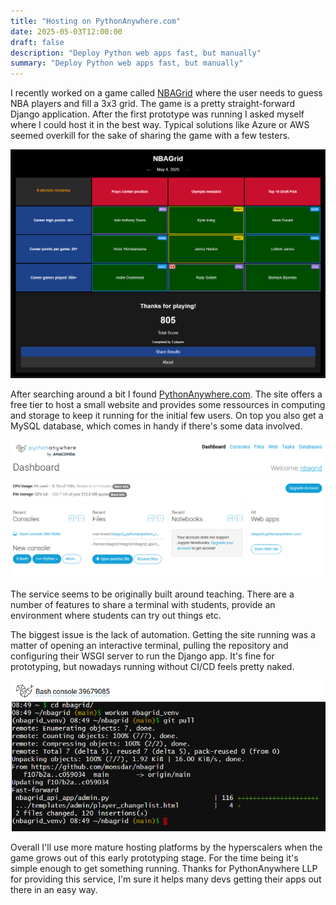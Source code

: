 ```yaml
---
title: "Hosting on PythonAnywhere.com"
date: 2025-05-03T12:00:00
draft: false
description: "Deploy Python web apps fast, but manually"
summary: "Deploy Python web apps fast, but manually"
---
```


I recently worked on a game called [NBAGrid](https://nbagrid.pythonanywhere.com/) where the user needs to guess NBA players and fill a 3x3 grid. The game is a pretty straight-forward Django application. After the first prototype was running I asked myself where I could host it in the best way. Typical solutions like Azure or AWS seemed overkill for the sake of sharing the game with a few testers.

![nbagrid](nbagrid.png)

After searching around a bit I found [PythonAnywhere.com](https://www.pythonanywhere.com). The site offers a free tier to host a small website and provides some ressources in computing and storage to keep it running for the initial few users. On top you also get a MySQL database, which comes in handy if there's some data involved.

![dashboard](pythonanywhere_dashboard.png)

The service seems to be originally built around teaching. There are a number of features to share a terminal with students, provide an environment where students can try out things etc.

The biggest issue is the lack of automation. Getting the site running was a matter of opening an interactive terminal, pulling the repository and configuring their WSGI server to run the Django app. It's fine for prototyping, but nowadays running without CI/CD feels pretty naked.

![console](pythonanywhere_console.png)

Overall I'll use more mature hosting platforms by the hyperscalers when the game grows out of this early prototyping stage. For the time being it's simple enough to get something running. Thanks for PythonAnywhere LLP for providing this service, I'm sure it helps many devs getting their apps out there in an easy way.
